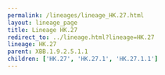 ```yaml
---
permalink: /lineages/lineage_HK.27.html
layout: lineage_page
title: Lineage HK.27
redirect_to: ../lineage.html?lineage=HK.27
lineage: HK.27
parent: XBB.1.9.2.5.1.1
children: ['HK.27', 'HK.27.1', 'HK.27.1.1']
---
```

